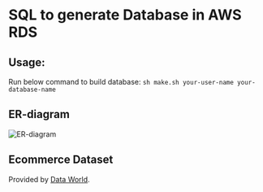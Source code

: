 # SQL to generate Database in AWS RDS 

## Usage:
Run below command to build database: 
`sh make.sh your-user-name your-database-name`

## ER-diagram
![ER-diagram](https://drive.google.com/uc?export=download&id=17CThGD3oY6RBSN-sIcu4k6zDZAJR8gD8)

## Ecommerce Dataset
Provided by [Data World](https://data.world/datafiniti/electronic-products-and-pricing-data).
